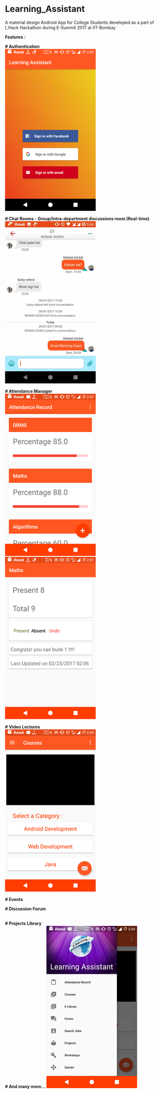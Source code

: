 # Learning_Assistant

A material design Android App for College Students developed as a part of I_Hack Hackathon during E-Summit 2017 at IIT-Bombay

<b>Features : </b>

 <b> # Authentication </b>
 <br>
    <img src="Screenshots/authentication.png" width="300">

<b>  # Chat Rooms - Group/Intra-department discussions room (Real-time) </b>
<br>
<img src="Screenshots/chat.png" height="534" width="300"></img>
  
<b>  # Attendance Manager </b>
<br>
<img src="Screenshots/attendance.png" height="534" width="300">
  <img src="Screenshots/attendance_record.png" height="534" width="300">

 <b> # Video Lectures </b>
 <br>
<img src="Screenshots/courses.png" height="534" width="300">

<b>  # Events </b>
<br>
    

<b>  # Discussion Forum </b>
   
<br>
<b>  # Projects Library </b>
    
<br>
<b>  # And many more... </b>
<img src="Screenshots/nav_drawer.png" height="534" width="300">

